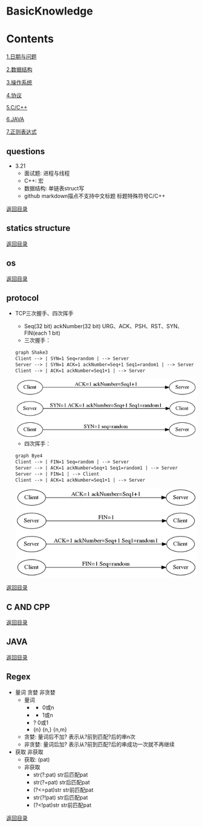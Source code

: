 # BasicKnowledge
# Contents
[1.日期与问题](#questions)

[2.数据结构](#statics-structure)

[3.操作系统](#os)

[4.协议](#protocol)

[5.C/C++](#c-and-cpp)

[6.JAVA](#java)

[7.正则表达式](#regex)

## questions
- 3.21
    - 面试题: 进程与线程
    - C++: 宏
    - 数据结构: 单链表struct写
    - github markdown描点[](#)不支持中文标题  标题特殊符号C/C++
    
    
[返回目录](#contents)
## statics structure


[返回目录](#contents)
## os


[返回目录](#contents)
## protocol
- TCP三次握手、四次挥手
    - Seq(32 bit) ackNumber(32 bit) URG、ACK、PSH、RST、SYN、FIN(each 1 bit)
    - 三次握手：
    ```mermaid
    graph Shake3
    Client --> | SYN=1 Seq=random | --> Server
    Server --> | SYN=1 ACK=1 ackNumber=Seq+1 Seq1=random1 | --> Server
    Client --> | ACK=1 ackNumber=Seq1+1 | --> Server
    ```   
    <img src="pics/sh.png">
     
    - 四次挥手：
    ```mermaid
    graph Bye4
    Client --> | FIN=1 Seq=random | --> Server
    Server --> | ACK=1 ackNumber=Seq+1 Seq1=random1 | --> Server
    Server --> | FIN=1 | --> Client
    Client --> | ACK=1 ackNumber=Seq1+1 | --> Server    
    ```  
    <img src="pics/bye.png">
    
    
[返回目录](#contents)
## C AND CPP

[返回目录](#contents)
## JAVA

[返回目录](#contents)

## Regex
- 量词 贪婪 非贪婪
    - 量词
        - * 0或n 
        - + 1或n
        - ? 0或1
        - {n} {n,} {n,m}        
    - 贪婪: 量词后不加? 表示从?前到匹配?后的串n次
    - 非贪婪: 量词后加? 表示从?前到匹配?后的串成功一次就不再继续
- 获取 非获取
    - 获取: (pat)
    - 非获取
        - str(?:pat)  str后匹配pat
        - str(?=pat)  str后匹配pat
        - (?<=pat)str  str前匹配pat
        - str(?!pat)  str后匹配pat
        - (?<!pat)str  str前匹配pat
        
[返回目录](#contents)
